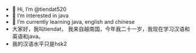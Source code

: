 - 👋 Hi, I’m @tiendat520
- 👀 I’m interested in java
- 🌱 I’m currently learning java, english and chinese
- 大家好，我叫tiendat， 我来自越南国，今年我二十一岁，我现在学习汉语和英语和java。
- 我的汉语水平只是hsk2

<!---
tiendat520/tiendat520 is a ✨ special ✨ repository because its `README.md` (this file) appears on your GitHub profile.
You can click the Preview link to take a look at your changes.
--->
